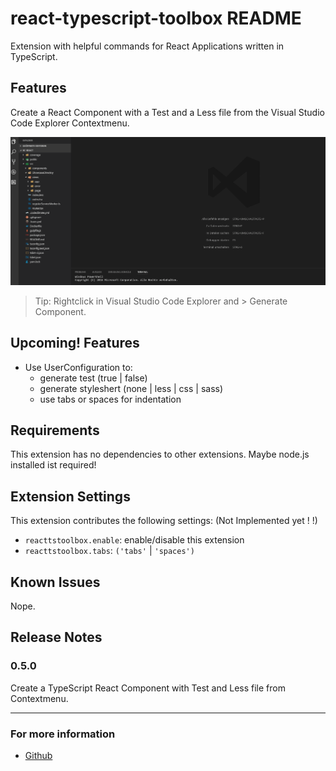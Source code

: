 # react-typescript-toolbox README

Extension with helpful commands for React Applications written in TypeScript.

## Features

Create a React Component with a Test and a Less file from the Visual Studio Code Explorer Contextmenu.

![Template](images/showcase.gif)

> Tip: Rightclick in Visual Studio Code Explorer and > Generate Component.

## Upcoming! Features

- Use UserConfiguration to:
  - generate test (true | false)
  - generate styleshert (none | less | css | sass)
  - use tabs or spaces for indentation

## Requirements

This extension has no dependencies to other extensions. Maybe node.js installed ist required!

## Extension Settings

This extension contributes the following settings: (Not Implemented yet ! !)

* `reacttstoolbox.enable`: enable/disable this extension
* `reacttstoolbox.tabs`: `('tabs'` | `'spaces')`

## Known Issues

Nope.

## Release Notes

### 0.5.0

Create a TypeScript React Component with Test and Less file from Contextmenu.

-----------------------------------------------------------------------

### For more information

* [Github](https://github.com/Sly321/react-typescript-toolbox)